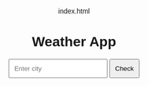 index.html

<!DOCTYPE htm>
<html lang="en">
<head>
  <meta charset="UTF-8">
  <title>Weather App</title>
  <style>
    body { font-family: Arial; text-align:center; margin-top:50px; }
    input { padding:10px; }
    button { padding:10px; }
  </style>
</head>
<body>
  <h1>Weather App</h1>
  <input id="city" placeholder="Enter city">
  <button onclick="getWeather()">Check</button>
  <p id="result"></p>
  <script>
    async function getWeather() {
      const city = document.getElementById("city").value;
      const apiKey = "YOUR_API_KEY"; // از سایت OpenWeatherMap بگیر
      const res = await fetch(`https://api.openweathermap.org/data/2.5/weather?q=${city}&appid=${apiKey}&units=metric`);
      const data = await res.json();
      if (data.cod === 200) {
        document.getElementById("result").innerText = 
          `${data.name}: ${data.main.temp}°C, ${data.weather[0].description}`;
      } else {
        document.getElementById("result").innerText = "City not found!";
      }
    }
  </script>
</body>
</html>

